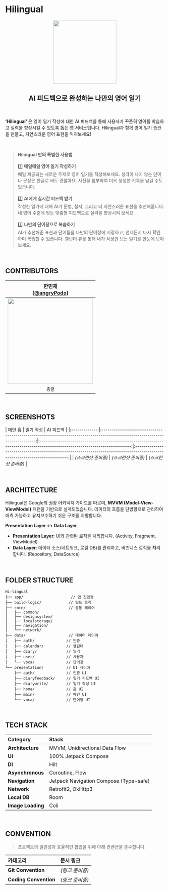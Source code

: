 # Hilingual

<p align="center">
  <img src="https://github.com/Hi-lingual/Hilingual-Android/assets/107945283/75555424-21b2-4423-a5d9-a705331487e9" width="200">
</p>

<h2 align="center">AI 피드백으로 완성하는 나만의 영어 일기</h2>

<br>

**‘Hilingual’** 은 영어 일기 작성에 대한 AI 피드백을 통해 사용자가 꾸준히 영어를 학습하고 실력을 향상시킬 수 있도록 돕는 앱 서비스입니다. Hilingual과 함께 영어 일기 습관을 만들고, 자연스러운 영어 표현을 익혀보세요!

<br>

> **Hilingual 만의 특별한 사용법** <br><br>
> 1️⃣ **매일매일 영어 일기 작성하기**<br>
> 매일 제공되는 새로운 주제로 영어 일기를 작성해보세요. 생각이 나지 않는 단어나 문장은 한글로 써도 괜찮아요. 사진을 첨부하여 더욱 생생한 기록을 남길 수도 있습니다.<br><br>
> 2️⃣ **AI에게 실시간 피드백 받기**<br>
> 작성한 일기에 대해 AI가 문법, 철자, 그리고 더 자연스러운 표현을 추천해줍니다. 내 영어 수준에 맞는 맞춤형 피드백으로 실력을 향상시켜 보세요.<br><br>
> 3️⃣ **나만의 단어장으로 복습하기**<br>
> AI가 추천해준 표현과 단어들을 나만의 단어장에 저장하고, 언제든지 다시 확인하며 복습할 수 있습니다. 캘린더 뷰를 통해 내가 작성한 모든 일기를 한눈에 모아보세요.<br>

<br>

## CONTRIBUTORS
|                                      한민재<br/>([@angryPodo](https://github.com/angryPodo))                                       |
|:---------------------------------------------------------------------------------------------------------------------------:|
| <img width="270px" src="https://github.com/user-attachments/assets/a373e957-978b-4f59-91b5-1a4b6f9352ad"/> |
|                                                         `총괄`<br/>                                                    |

<br>

## SCREENSHOTS

|       메인 홈       |       일기 작성       |       AI 피드백       |
|:-------------:|:---------------------------------------------------------------------------------------------------------------------------:|:---------------------------------------------------------------------------------------------------------------------------:|:---------------------------------------------------------------------------------------------------------------------------:|
| *(스크린샷 준비중)* | *(스크린샷 준비중)* | *(스크린샷 준비중)* |

<br>

## ARCHITECTURE
Hilingual은 Google의 권장 아키텍처 가이드를 따르며, **MVVM (Model-View-ViewModel)** 패턴을 기반으로 설계되었습니다. 데이터의 흐름을 단방향으로 관리하여 예측 가능하고 유지보수하기 쉬운 구조를 지향합니다.

**Presentation Layer ↔ Data Layer**

- **Presentation Layer**: UI와 관련된 로직을 처리합니다. (Activity, Fragment, ViewModel)
- **Data Layer**: 데이터 소스(네트워크, 로컬 DB)를 관리하고, 비즈니스 로직을 처리합니다. (Repository, DataSource)

<br>

## FOLDER STRUCTURE

```
Hi-lingual
├── app/                     // 앱 진입점
├── build-logic/            // 빌드 로직
├── core/                   // 공통 레이어
│   ├── common/
│   ├── designsystem/
│   ├── localstorage/
│   ├── navigation/
│   └── network/
├── data/                   // 데이터 레이어
│   ├── auth/              // 인증
│   ├── calendar/          // 캘린더
│   ├── diary/             // 일기
│   ├── user/              // 사용자
│   └── voca/              // 단어장
└── presentation/          // UI 레이어
    ├── auth/              // 인증 UI
    ├── diaryfeedback/     // 일기 피드백 UI
    ├── diarywrite/        // 일기 작성 UI
    ├── home/              // 홈 UI
    ├── main/              // 메인 UI
    └── voca/              // 단어장 UI
```

<br>

## TECH STACK
| Category | Stack                               |
| :--- |:------------------------------------|
| **Architecture** | MVVM, Unidirectional Data Flow |
| **UI** | 100% Jetpack Compose |
| **DI** | Hilt |
| **Asynchronous** | Coroutine, Flow |
| **Navigation** | Jetpack Navigation Compose (Type-safe) |
| **Network** | Retrofit2, OkHttp3 |
| **Local DB** | Room |
| **Image Loading**| Coil |

<br>

## CONVENTION
> 프로젝트의 일관성과 효율적인 협업을 위해 아래 컨벤션을 준수합니다.

| 카테고리 | 문서 링크 |
|:---|:---|
| **Git Convention** | *(링크 준비중)* |
| **Coding Convention** | *(링크 준비중)* |